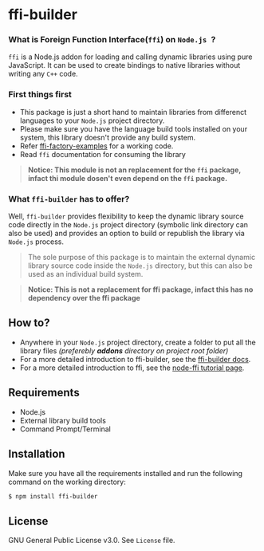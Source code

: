 ffi-builder
========
### What is Foreign Function Interface(`ffi`) on `Node.js `?
`ffi` is a Node.js addon for loading and calling dynamic libraries using
pure JavaScript. It can be used to create bindings to native libraries without
writing any `C++` code.
### First things first
* This package is just a short hand to maintain libraries from differenct languages to your `Node.js` project directory.
* Please make sure you have the language build tools installed on your system, this library doesn't provide any build system.
* Refer [ffi-factory-examples] for a working code.
* Read `ffi` documentation for consuming the library

>**Notice: This module is not an replacement for the `ffi` package, infact thi module dosen't even depend on the `ffi` package.**

### What `ffi-builder` has to offer?
Well, `ffi-builder` provides flexibility to keep the dynamic library source code directly in the `Node.js` project directory (symbolic link directory can also be used) and provides an option to build or republish the library via `Node.js` process.

> The sole purpose of this package is to maintain the external dynamic library source code inside the `Node.js` directory, but this can also be used as an individual build system.

>**Notice: This is not a replacement for ffi package, infact this has no dependency over the ffi package**

How to?
-------
* Anywhere in your `Node.js` project directory, create a folder to put all the library files *(preferebly **addons** directory on project root folder)*
* For a more detailed introduction to ffi-builder, see the [ffi-builder docs][wiki-link].
* For a more detailed introduction to ffi, see the [node-ffi tutorial page][ffi-tutorial].

Requirements
-------
* Node.js
* External library build tools
* Command Prompt/Terminal

Installation
-------
Make sure you have all the requirements installed and run the following command on the working directory:
``` bash
$ npm install ffi-builder
```

License
-------
GNU General Public License v3.0. See `License` file.

[ffi-factory-examples]: https://github.com/mahadeer13/ffi-factory-examples
[ffi-tutorial]: https://github.com/node-ffi/node-ffi/wiki/Node-FFI-Tutorial
[wiki-link]: https://github.com/mahadeer13/ffi-builder/wiki/ffi-builder-API-Reference